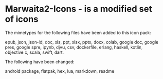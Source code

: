 # Marwaita2-Icons - is a modified set of icons
The mimetypes for the following files have been added to this icon pack: 

epub, json, json-ld, doc, xls, ppt, xlsx, pptx, docx, colab, google doc, google pres, google spre, ipynb, djvu, csv, dockerfile, erlang, haskell, kotlin, objective c, scala, swift, dart.

The following have been changed: 

android package, flatpak, hex, lua, markdown, readme
